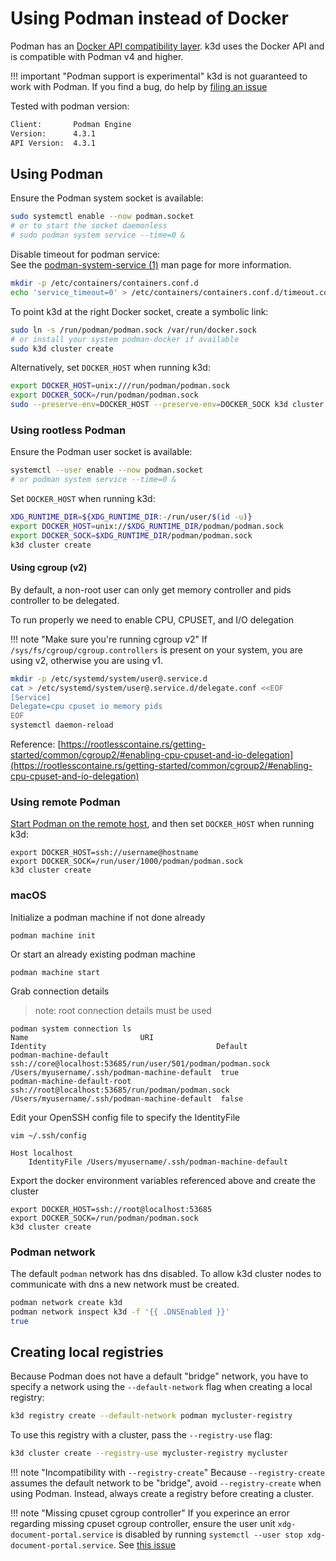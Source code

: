 # Using Podman instead of Docker

Podman has an [Docker API compatibility layer](https://podman.io/blogs/2020/06/29/podman-v2-announce.html#restful-api). k3d uses the Docker API and is compatible with Podman v4 and higher.

!!! important "Podman support is experimental"
    k3d is not guaranteed to work with Podman. If you find a bug, do help by [filing an issue](https://github.com/k3d-io/k3d/issues/new?labels=bug&template=bug_report.md&title=%5BBUG%5D+Podman)

Tested with podman version:
```bash
Client:       Podman Engine
Version:      4.3.1
API Version:  4.3.1
```

## Using Podman

Ensure the Podman system socket is available:

```bash
sudo systemctl enable --now podman.socket
# or to start the socket daemonless
# sudo podman system service --time=0 &
```

Disable timeout for podman service:<br>
See the [podman-system-service (1)](https://docs.podman.io/en/latest/markdown/podman-system-service.1.html) man page for more information.
```bash
mkdir -p /etc/containers/containers.conf.d
echo 'service_timeout=0' > /etc/containers/containers.conf.d/timeout.conf
```

To point k3d at the right Docker socket, create a symbolic link:

```bash
sudo ln -s /run/podman/podman.sock /var/run/docker.sock
# or install your system podman-docker if available
sudo k3d cluster create
```

Alternatively, set `DOCKER_HOST` when running k3d:

```bash
export DOCKER_HOST=unix:///run/podman/podman.sock
export DOCKER_SOCK=/run/podman/podman.sock
sudo --preserve-env=DOCKER_HOST --preserve-env=DOCKER_SOCK k3d cluster create
```

### Using rootless Podman

Ensure the Podman user socket is available:

```bash
systemctl --user enable --now podman.socket
# or podman system service --time=0 &
```

Set `DOCKER_HOST` when running k3d:

```bash
XDG_RUNTIME_DIR=${XDG_RUNTIME_DIR:-/run/user/$(id -u)}
export DOCKER_HOST=unix://$XDG_RUNTIME_DIR/podman/podman.sock
export DOCKER_SOCK=$XDG_RUNTIME_DIR/podman/podman.sock
k3d cluster create
```

#### Using cgroup (v2)

By default, a non-root user can only get memory controller and pids controller to be delegated.

To run properly we need to enable CPU, CPUSET, and I/O delegation

!!! note "Make sure you're running cgroup v2"
    If `/sys/fs/cgroup/cgroup.controllers` is present on your system, you are using v2, otherwise you are using v1.

```bash
mkdir -p /etc/systemd/system/user@.service.d
cat > /etc/systemd/system/user@.service.d/delegate.conf <<EOF
[Service]
Delegate=cpu cpuset io memory pids
EOF
systemctl daemon-reload
```

Reference: [https://rootlesscontaine.rs/getting-started/common/cgroup2/#enabling-cpu-cpuset-and-io-delegation](https://rootlesscontaine.rs/getting-started/common/cgroup2/#enabling-cpu-cpuset-and-io-delegation)

### Using remote Podman

[Start Podman on the remote host](https://github.com/containers/podman/blob/main/docs/tutorials/remote_client.md), and then set `DOCKER_HOST` when running k3d:

```
export DOCKER_HOST=ssh://username@hostname
export DOCKER_SOCK=/run/user/1000/podman/podman.sock
k3d cluster create
```

### macOS

Initialize a podman machine if not done already

```
podman machine init
```

Or start an already existing podman machine

```
podman machine start
```

Grab connection details 
> note: root connection details must be used

```
podman system connection ls
Name                         URI                                                         Identity                                      Default
podman-machine-default       ssh://core@localhost:53685/run/user/501/podman/podman.sock  /Users/myusername/.ssh/podman-machine-default  true
podman-machine-default-root  ssh://root@localhost:53685/run/podman/podman.sock           /Users/myusername/.ssh/podman-machine-default  false
```

Edit your OpenSSH config file to specify the IdentityFile

```
vim ~/.ssh/config

Host localhost
	IdentityFile /Users/myusername/.ssh/podman-machine-default
```

Export the docker environment variables referenced above and create the cluster

```
export DOCKER_HOST=ssh://root@localhost:53685
export DOCKER_SOCK=/run/podman/podman.sock
k3d cluster create
```

### Podman network

The default `podman` network has dns disabled. To allow k3d cluster nodes to communicate with dns a new network must be created.
```bash
podman network create k3d
podman network inspect k3d -f '{{ .DNSEnabled }}'
true
```

## Creating local registries

Because Podman does not have a default "bridge" network, you have to specify a network using the `--default-network` flag when creating a local registry:

```bash
k3d registry create --default-network podman mycluster-registry
```

To use this registry with a cluster, pass the `--registry-use` flag:

```bash
k3d cluster create --registry-use mycluster-registry mycluster
```

!!! note "Incompatibility with `--registry-create`"
    Because `--registry-create` assumes the default network to be "bridge", avoid `--registry-create` when using Podman. Instead, always create a registry before creating a cluster.

!!! note "Missing cpuset cgroup controller"
    If you experince an error regarding missing cpuset cgroup controller, ensure the user unit `xdg-document-portal.service` is disabled by running `systemctl --user stop xdg-document-portal.service`. See [this issue](https://github.com/systemd/systemd/issues/18293#issuecomment-831397578)

